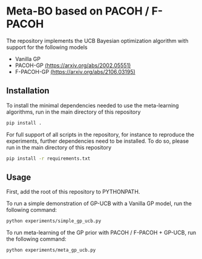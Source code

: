 # Meta-BO based on PACOH / F-PACOH
The repository implements the UCB Bayesian optimization algorithm with support for the following models
* Vanilla GP
* PACOH-GP [(https://arxiv.org/abs/2002.05551)](https://arxiv.org/abs/2002.05551)
* F-PACOH-GP [(https://arxiv.org/abs/2106.03195)](https://arxiv.org/abs/2106.03195)

## Installation
To install the minimal dependencies needed to use the meta-learning algorithms, run in the main directory of this repository
```bash
pip install .
``` 

For full support of all scripts in the repository, for instance to reproduce the experiments, further dependencies need to be installed. 
To do so, please run in the main directory of this repository 
```bash
pip install -r requirements.txt
``` 


## Usage
First, add the root of this repository to PYTHONPATH.

To run a simple demonstration of GP-UCB with a Vanilla GP model, run the following command:

```bash
python experiments/simple_gp_ucb.py
``` 

To run meta-learning of the GP prior with PACOH / F-PACOH + GP-UCB, run the following command:

```bash
python experiments/meta_gp_ucb.py
``` 